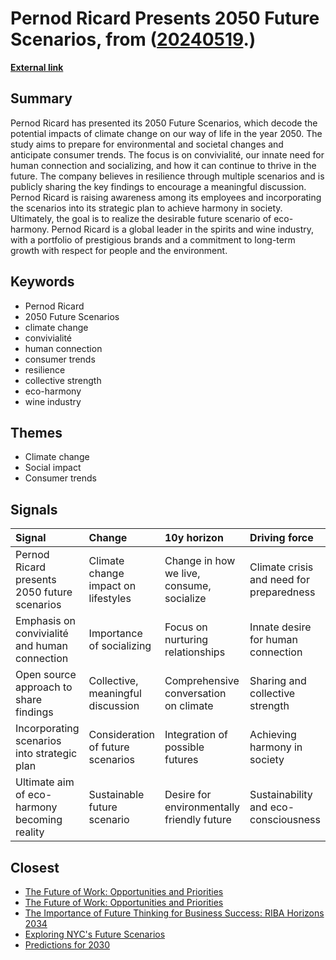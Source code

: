 # __Pernod Ricard Presents 2050 Future Scenarios__, from ([20240519](https://kghosh.substack.com/p/20240519).)

__[External link](https://www.pernod-ricard.com/en/media/future-scenarios-2050)__



## Summary

Pernod Ricard has presented its 2050 Future Scenarios, which decode the potential impacts of climate change on our way of life in the year 2050. The study aims to prepare for environmental and societal changes and anticipate consumer trends. The focus is on convivialité, our innate need for human connection and socializing, and how it can continue to thrive in the future. The company believes in resilience through multiple scenarios and is publicly sharing the key findings to encourage a meaningful discussion. Pernod Ricard is raising awareness among its employees and incorporating the scenarios into its strategic plan to achieve harmony in society. Ultimately, the goal is to realize the desirable future scenario of eco-harmony. Pernod Ricard is a global leader in the spirits and wine industry, with a portfolio of prestigious brands and a commitment to long-term growth with respect for people and the environment.

## Keywords

* Pernod Ricard
* 2050 Future Scenarios
* climate change
* convivialité
* human connection
* consumer trends
* resilience
* collective strength
* eco-harmony
* wine industry

## Themes

* Climate change
* Social impact
* Consumer trends

## Signals

| Signal                                        | Change                              | 10y horizon                                | Driving force                            |
|:----------------------------------------------|:------------------------------------|:-------------------------------------------|:-----------------------------------------|
| Pernod Ricard presents 2050 future scenarios  | Climate change impact on lifestyles | Change in how we live, consume, socialize  | Climate crisis and need for preparedness |
| Emphasis on convivialité and human connection | Importance of socializing           | Focus on nurturing relationships           | Innate desire for human connection       |
| Open source approach to share findings        | Collective, meaningful discussion   | Comprehensive conversation on climate      | Sharing and collective strength          |
| Incorporating scenarios into strategic plan   | Consideration of future scenarios   | Integration of possible futures            | Achieving harmony in society             |
| Ultimate aim of eco-harmony becoming reality  | Sustainable future scenario         | Desire for environmentally friendly future | Sustainability and eco-consciousness     |

## Closest

* [The Future of Work: Opportunities and Priorities](56ddb45deabcdc8b707c7647270e101d)
* [The Future of Work: Opportunities and Priorities](a601d356f6c81dbc065229f13e92c3f8)
* [The Importance of Future Thinking for Business Success: RIBA Horizons 2034](c2abad74235592be57f8c06ae6f217d9)
* [Exploring NYC's Future Scenarios](decd2991c2418a441fec2dec0dd33279)
* [Predictions for 2030](d14b14eaf86b482708781d3e6d97e33a)